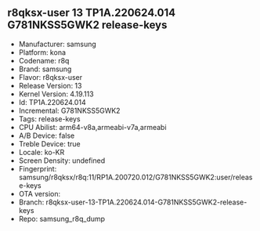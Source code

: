 ## r8qksx-user 13 TP1A.220624.014 G781NKSS5GWK2 release-keys
- Manufacturer: samsung
- Platform: kona
- Codename: r8q
- Brand: samsung
- Flavor: r8qksx-user
- Release Version: 13
- Kernel Version: 4.19.113
- Id: TP1A.220624.014
- Incremental: G781NKSS5GWK2
- Tags: release-keys
- CPU Abilist: arm64-v8a,armeabi-v7a,armeabi
- A/B Device: false
- Treble Device: true
- Locale: ko-KR
- Screen Density: undefined
- Fingerprint: samsung/r8qksx/r8q:11/RP1A.200720.012/G781NKSS5GWK2:user/release-keys
- OTA version: 
- Branch: r8qksx-user-13-TP1A.220624.014-G781NKSS5GWK2-release-keys
- Repo: samsung_r8q_dump
